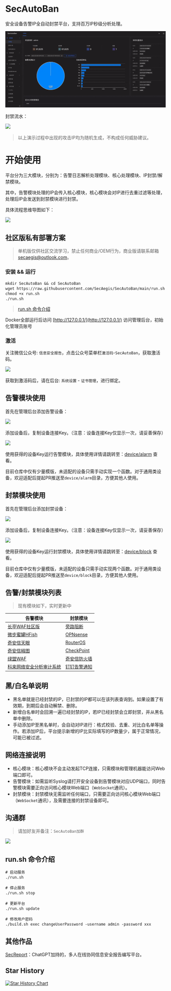 # SecAutoBan
安全设备告警IP全自动封禁平台，支持百万IP秒级分析处理。

![](./img/index.gif)

封禁流水：

![](./img/dashboard.gif)

> 以上演示过程中出现的攻击IP均为随机生成，不构成任何威胁建议。

# 开始使用

平台分为三大模块，分别为：告警日志解析处理模块、核心处理模块、IP封禁/解禁模块。

其中，告警模块处理的IP会传入核心模块，核心模块会对IP进行去重过滤等处理，处理后IP会发送到封禁模块进行封禁。

具体流程思维导图如下：

![](./img/mind.jpg)

## 社区版私有部署方案

> 单机版仅供社区交流学习，禁止任何商业/OEM行为，商业版请联系邮箱[secaegis@outlook.com](mailto:secaegis@outlook.com)。

### 安装 && 运行

```shell
mkdir SecAutoBan && cd SecAutoBan
wget https://raw.githubusercontent.com/SecAegis/SecAutoBan/main/run.sh
chmod +x run.sh
./run.sh
```

> [run.sh 命令介绍](#runsh-命令介绍)

Docker全部运行后访问 [http://127.0.0.1/](http://127.0.0.1/) 访问管理后台，初始化管理员账号

### 激活

关注微信公众号: `信息安全报告`，点击公众号菜单栏`激活码`-`SecAutoBan`，获取激活码。

<img width="250" src="./img/mp_wx.jpg">

获取到激活码后，请在后台: `系统设置` - `证书管理`，进行绑定。

## 告警模块使用
首先在管理后台添加告警设备：

![](./img/alarm1.jpg)

添加设备后，复制设备连接Key。（注意：设备连接Key仅显示一次，请妥善保存）

![](./img/alarm2.jpg)

使用获得的设备Key运行告警模块，具体使用详情请跳转至：[device/alarm](./device/alarm) 查看。

目前仓库中仅有少量模版，未适配的设备只需手动实现一个函数。对于通用类设备，欢迎适配后提起PR推送至`device/alarm`目录，方便其他人使用。

## 封禁模块使用
首先在管理后台添加封禁设备：

![](./img/block1.jpg)

添加设备后，复制设备连接Key。（注意：设备连接Key仅显示一次，请妥善保存）

![](./img/block2.jpg)

使用获得的设备Key运行封禁模块，具体使用详情请跳转至：[device/block](./device/block) 查看。

目前仓库中仅有少量模版，未适配的设备只需手动实现两个函数。对于通用类设备，欢迎适配后提起PR推送至`device/block`目录，方便其他人使用。

## 告警/封禁模块列表

> 现有模块如下，实时更新中

| 告警模块  | 封禁模块 |
| ------------- | -------- |
| [长亭WAF社区版](./device/alarm/chaitin_waf_ce) | [旁路阻断](./device/block/tcp_reset) |
| [微步蜜罐HFish](./device/alarm/threatbook_hfish) | [OPNsense](./device/block/opnsense) |
| [奇安信天眼](./device/alarm/qianxin_skyeye) |[RouterOS](./device/block/router_os) |
| [奇安信椒图](./device/alarm/qianxin_jowtolock) | [CheckPoint](./check_point) |
| [绿盟WAF](./device/alarm/nsfocus_waf) | [奇安信防火墙](./device/block/qianxin_firewall) |
| [科来网络安全分析审计系统](./device/alarm/kelai_wangluoanquanfenxishenjixitong) | [钉钉告警通知](./device/block/dingtalk_robot) |


## 黑/白名单说明

* 黑名单就是已经封禁的IP，已封禁的IP都可以在该列表查询到。如果设置了有效期，到期后会自动解禁、删除。
* 新增白名单时会回溯一遍已经封禁的IP，若IP已经封禁会立即封禁，并从黑名单中删除。
* 手动添加IP至黑名单时，会自动对IP进行：格式校验、去重、对比白名单等操作。若添加IP后，平台提示新增的IP比实际填写的IP数量少，属于正常情况，可能已被过滤。

## 网络连接说明

* 核心模块：核心模块不会主动发起TCP连接，只需模块和管理机器能访问Web端口即可。
* 告警模块：如需监听Syslog请打开安全设备到告警模块对应UDP端口，同时告警模块需要正向访问核心模块Web端口（`WebSocket`通讯）。
* 封禁模块：封禁模块无需监听任何端口，只需要正向访问核心模块Web端口（`WebSocket`通讯），及需要连接的封禁设备即可。

## 沟通群

> 请加好友并备注：`SecAutoBan加群`

<img width="250" src="./img/wx.jpg">

## run.sh 命令介绍

```shell
# 启动服务
./run.sh

# 停止服务
./run.sh stop

# 更新平台
./run.sh update

# 修改用户密码
./build.sh exec changeUserPassword -username admin -password xxx
```

## 其他作品

[SecReport](https://github.com/SecAegis/SecReport)：ChatGPT加持的，多人在线协同信息安全报告编写平台。

## Star History

<a href="https://github.com/sec-report/SecAutoBan/stargazers">
    <img width="500" alt="Star History Chart" src="https://api.star-history.com/svg?repos=SecAegis/SecAutoBan&type=Date">
</a> 
